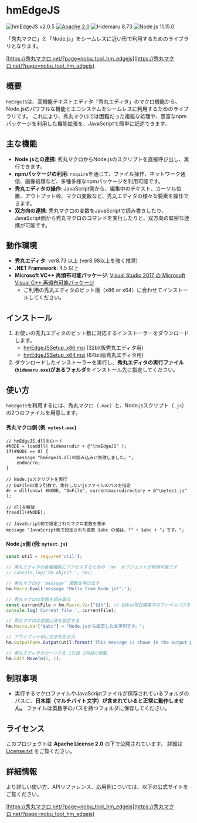 # hmEdgeJS

![hmEdgeJS v2.0.5](https://img.shields.io/badge/hmEdgeJS-v2.0.5-6479ff.svg)
[![Apache 2.0](https://img.shields.io/badge/license-Apache_2.0-blue.svg?style=flat)](LICENSE)
![Hidemaru 8.73](https://img.shields.io/badge/Hidemaru-v8.73-6479ff.svg)
![Node.js 11.15.0](https://img.shields.io/badge/Node.js-v11.15.0-6479ff.svg?logo=node.js&logoColor=white)

「秀丸マクロ」と「Node.js」をシームレスに近い形で利用するためのライブラリとなります。

[https://秀丸マクロ.net/?page=nobu_tool_hm_edgejs](https://秀丸マクロ.net/?page=nobu_tool_hm_edgejs)

## 概要

`hmEdgeJS`は、高機能テキストエディタ「秀丸エディタ」のマクロ機能から、Node.jsのパワフルな機能とエコシステムをシームレスに利用するためのライブラリです。
これにより、秀丸マクロでは困難だった複雑な処理や、豊富なnpmパッケージを利用した機能拡張を、JavaScriptで簡単に記述できます。

## 主な機能

- **Node.jsとの連携**: 秀丸マクロからNode.jsのスクリプトを直接呼び出し、実行できます。
- **npmパッケージの利用**: `require`を通じて、ファイル操作、ネットワーク通信、画像処理など、多種多様なnpmパッケージを利用可能です。
- **秀丸エディタの操作**: JavaScript側から、編集中のテキスト、カーソル位置、アウトプット枠、マクロ変数など、秀丸エディタの様々な要素を操作できます。
- **双方向の連携**: 秀丸マクロの変数をJavaScriptで読み書きしたり、JavaScript側から秀丸マクロのコマンドを実行したりと、双方向の緊密な連携が可能です。

## 動作環境

- **秀丸エディタ**: ver8.73 以上 (ver8.98以上を強く推奨)
- **.NET Framework**: 4.5 以上
- **Microsoft VC++ 再頒布可能パッケージ**: [Visual Studio 2017 の Microsoft Visual C++ 再頒布可能パッケージ](https://learn.microsoft.com/ja-jp/cpp/windows/latest-supported-vc-redist)
  - ご利用の秀丸エディタのビット版（x86 or x64）に合わせてインストールしてください。

## インストール

1.  お使いの秀丸エディタのビット数に対応するインストーラーをダウンロードします。
    - [hmEdgeJSSetup_x86.msi](https://xn--pckzexbx21r8q9b.net/other_soft/hm_edgejs/hmEdgeJSSetup_x86.msi) (32bit版秀丸エディタ用)
    - [hmEdgeJSSetup_x64.msi](https://xn--pckzexbx21r8q9b.net/other_soft/hm_edgejs/hmEdgeJSSetup_x64.msi) (64bit版秀丸エディタ用)
2.  ダウンロードしたインストーラーを実行し、**秀丸エディタの実行ファイル(`hidemaru.exe`)があるフォルダ**をインストール先に指定してください。

## 使い方

`hmEdgeJS`を利用するには、秀丸マクロ（`.mac`）と、Node.jsスクリプト（`.js`）の2つのファイルを用意します。

#### 秀丸マクロ側 (例: `mytest.mac`)

```macromates
// hmEdgeJS.dllをロード
#NODE = loaddll( hidemarudir + @"\hmEdgeJS" );
if(#NODE == 0) {
    message "hmEdgeJS.dllの読み込みに失敗しました。";
    endmacro;
}

// Node.jsスクリプトを実行
// DoFileの第２引数で、実行したいjsファイルのパスを指定
#r = dllfuncw( #NODE, "DoFile", currentmacrodirectory + @"\mytest.js" );

// dllを解放
freedll(#NODE);

// JavaScript側で設定されたマクロ変数を表示
message "JavaScript側で設定された変数 $abc の値は、「" + $abc + "」です。";
```

#### Node.js側 (例: `mytest.js`)

```javascript
const util = require('util');

// 秀丸エディタの各種機能にアクセスするための `hm` オブジェクトが利用可能です
// console.log('hm object:', hm);

// 秀丸マクロの `message` 関数を呼び出す
hm.Macro.Eval('message "Hello from Node.js!";');

// 秀丸マクロの変数を読み取る
const currentFile = hm.Macro.Var["$$h"]; // $$hは現在編集中のファイルパスを保持するシステム変数
console.log('Current file:', currentFile);

// 秀丸マクロの変数に値を設定する
hm.Macro.Var["$abc"] = "Node.jsから設定した文字列です。";

// アウトプット枠に文字列を出力
hm.OutputPane.Output(util.format('This message is shown in the output pane. Timestamp: %d', Date.now()));

// 秀丸エディタのカーソルを 1行目 1列目に移動
hm.Edit.MoveTo(1, 1);
```

## 制限事項

- 実行するマクロファイルやJavaScriptファイルが保存されているフォルダのパスに、**日本語（マルチバイト文字）が含まれていると正常に動作しません。**
  ファイルは英数字のパスを持つフォルダに保存してください。

## ライセンス

このプロジェクトは **Apache License 2.0** の下で公開されています。
詳細は [License.txt](License.txt) をご覧ください。

## 詳細情報

より詳しい使い方、APIリファレンス、応用例については、以下の公式サイトをご覧ください。

[https://秀丸マクロ.net/?page=nobu_tool_hm_edgejs](https://秀丸マクロ.net/?page=nobu_tool_hm_edgejs)